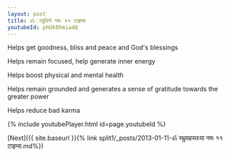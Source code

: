 ```yaml
---
layout: post
title: ॐ ायुधिने नमः ११ टाइम्स
youtubeId: phUk6hmia4Q
---
```

 
 
Helps get goodness, bliss and peace and God's blessings
 
Helps remain focused, help generate inner energy 
 
Helps boost physical and mental health 
 
Helps remain grounded and generates a sense of gratitude towards the greater power 
 
Helps reduce bad karma
 
 
 
 


{% include youtubePlayer.html id=page.youtubeId %}
 
[Next]({{ site.baseurl }}{% link  split1/_posts/2013-01-11-ॐ स्थ्रुवहस्तःया नमः ११ टाइम्स.md%})
 
